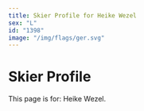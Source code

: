 ```yaml
---
title: Skier Profile for Heike Wezel
sex: "L"
id: "1398"
image: "/img/flags/ger.svg" 
---
```


# Skier Profile

This page is for: Heike Wezel.
    